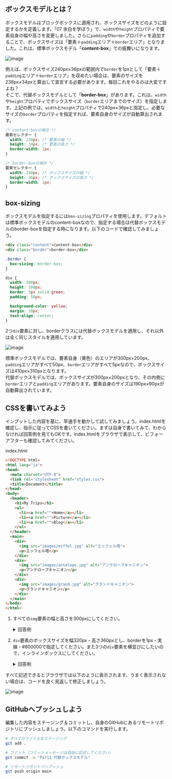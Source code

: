 ## ボックスモデルとは？
ボックスモデルはブロックボックスに適用され、ボックスサイズをどのように設定するかを定義します。「07 余白を学ぼう」で、`width`や`height`プロパティで要素自身の幅や高さを変更しました。さらに`padding`や`border`プロパティを追加することで、ボックスサイズは「要素＋`padding`エリア＋`border`エリア」となりました。これは、標準ボックスモデル「**content-box**」での振舞いになります。

![image](https://github.com/user-attachments/assets/c5f7bf28-d96c-4ba2-bf97-852b8511f87f)

例えば、ボックスサイズ240px×36pxの範囲内で`border`を1pxとして「要素＋`padding`エリア＋`border`エリア」を収めたい場合は、要素のサイズを238px×34pxと算出して宣言する必要があります。毎回これをやるのは大変ですよね？  
そこで、代替ボックスモデルとして「**border-box**」があります。これは、`width`や`height`プロパティでボックスサイズ（`border`エリアまでのサイズ）を指定します。上記の例では、`width`と`height`プロパティで240px×36pxと指定し、必要なサイズの`border`プロパティを指定すれば、要素自身のサイズが自動算出されます。

```css
/* content-boxの場合 */
要素セレクター {
  width: 238px; /* 要素の幅 */
  height: 34px; /* 要素の高さ */
  border-width: 1px;
}

/* border-boxの場合 */
要素セレクター {
  width: 240px; /* ボックスサイズの幅 */
  height: 36px; /* ボックスサイズの高さ */
  border-width: 1px;
}
```

## box-sizing
ボックスモデルを指定するには`box-sizing`プロパティを使用します。デフォルトは標準ボックスモデルのcontent-boxなので、指定する場合は代替ボックスモデルのborder-boxを指定する時になります。以下のコードで確認してみましょう。

```html
<div class="content">content-box</div>
<div class="border">border-box</div>
```
```css
.border {
  box-sizing: border-box;
}

div {
  width: 300px;
  height: 200px;
  border: 5px solid green;
  padding: 50px;

  background-color: yellow;
  margin: 10px;
  text-align: center;
}
```

2つ`div`要素に対し、borderクラスには代替ボックスモデルを適用し、それ以外は全く同じスタイルを適用しています。

![image](https://github.com/user-attachments/assets/881fd532-801f-46e1-b1d2-65da00c66727)

標準ボックスモデルでは、要素自身（黄色）のエリアが300px×200px、`padding`エリアがすべて50px、`border`エリアがすべて5pxなので、ボックスサイズは410px×310pxとなります。  
代替ボックスモデルでは、ボックスサイズが300px×200pxとなり、その内側に`border`エリアと`padding`エリアがあります。要素自身のサイズは190px×90pxが自動算出されています。

## CSSを書いてみよう
インプットした内容を基に、早速手を動かして試してみましょう。index.htmlを確認し、指示に従ってCSSを書いてください。まずは自身で書いてみて、わからなければ回答例を見てもOKです。index.htmlをブラウザで表示して、ビフォーアフターも確認してみてください。

index.html

```html
<!DOCTYPE html>
<html lang="ja">
<head>
  <meta charset="UTF-8">
  <link rel="stylesheet" href="styles.css">
  <title>Document</title>
</head>
<body>
  <header>
    <h1>My Trips</h1>
    <ul>
      <li><a href="">Home</a></li>
      <li><a href="">Picture</a></li>
      <li><a href="">Blog</a></li>
    </ul>
  </header>
  <main>
    <div>
      <img src="images/eiffel.jpg" alt="エッフェル塔">
      <p>エッフェル塔</p>
    </div>
    <div>
      <img src="images/antelope.jpg" alt="アンテロープキャニオン">
      <p>アンテロープキャニオン</p>
    </div>
    <div>
      <img src="images/grand.jpg" alt="グランドキャニオン">
      <p>グランドキャニオン</p>
    </div>
  </main>
</body>
</html>
```

1. すべての`img`要素の幅と高さを300pxにしてください。
    <details>
    <summary>回答例</summary>

    ```css
    /* img要素にスタイルを適用 */
    img {
      width: 300px;
      height: 300px;
    }
    ```
    </details>

2. `div`要素のボックスサイズを幅320px・高さ360pxとし、borderを1px・実線・#800000で指定してください。また3つの`div`要素を横並びにしたいので、インラインボックスにしてください。
    <details>
    <summary>回答例</summary>
    
    ```css
    /* div要素にスタイルを適用 */
    div {
      box-sizing: border-box;
      width: 320px;
      height: 360px;
      border: 1px solid #800000;
      display: inline-block;
    }
    ```
    </details>


すべて記述できるとブラウザでは以下のように表示されます。うまく表示されない場合は、コードを良く見返して修正しましょう。

![image](https://github.com/user-attachments/assets/ec79df50-d718-495c-b8ff-7dc92a3ba96a)

## GitHubへプッシュしよう
編集した内容をステージング＆コミットし、自身のGitHubにあるリモートリポジトリにプッシュしましょう。以下のコマンドを実行します。

```bash
# すべてのファイルをステージング
git add .

# コミット（コミットメッセージは自由に記述してください）
git commit -m "Par11 代替ボックスモデル"

# リモートリポジトリへプッシュ
git push origin main
```